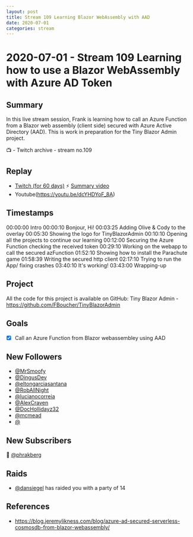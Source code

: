 ```yaml
---
layout: post
title: Stream 109 Learning Blazor WebAssembly with AAD
date: 2020-07-01
categories: stream
---
```



# 2020-07-01 - Stream 109 Learning how to use a Blazor WebAssembly with Azure AD Token

## Summary

In this live stream session, Frank is learning how to call an Azure Function from a Blazor web assembly (client side) secured with Azure Active Directory (AAD). This is work in preparation for the Tiny Blazor Admin project.

📺 - Twitch archive - stream no.109

## Replay


- [Twitch (for 60 days)](https://www.twitch.tv/videos/)
⚡ [Summary video](https://youtu.be/KszCPCaT1j0)
- Youtube(https://youtu.be/dcYHDYoF_8A)


## Timestamps


00:00:00 Intro
00:00:10 Bonjour, Hi!
00:03:25 Adding Olive & Cody to the overlay
00:05:30 Showing the logo for TinyBlazorAdmin
00:10:10 Opening all the projects to continue our learning
00:12:00 Securing the Azure Function checking the received token 
00:29:10 Working on the webapp to call the secured azFunction
01:52:10 Showing how to install the Parachute game
01:58:39 Writing the secured http client
02:17:10 Trying to run the App/ fixing crashes
03:40:10 It's working!
03:43:00 Wrapping-up


Project
-------

All the code for this project is available on GitHub: Tiny Blazor Admin - https://github.com/FBoucher/TinyBlazorAdmin



Goals
-----

- [X] Call an Azure Function from Blazor webassembley using AAD


New Followers
-------------

- [@MrSmoofy](https://www.twitch.tv/MrSmoofy )
- [@DingusDev](https://www.twitch.tv/DingusDev)
- [@eltongarciasantana](https://www.twitch.tv/eltongarciasantana)
- [@RobAllNight](https://www.twitch.tv/RobAllNight)
- [@lucianocorreia](https://www.twitch.tv/lucianocorreia)
- [@AlexCraven](https://www.twitch.tv/AlexCraven)
- [@DocHollidayz32](https://www.twitch.tv/DocHollidayz32)
- [@mcmead](https://www.twitch.tv/mcmead )
- [@](https://www.twitch.tv/)



New Subscribers
---------------

💖 [@phrakberg](https://www.twitch.tv/phrakberg)


Raids
------

- [@dansiegel](https://www.twitch.tv/dansiegel) has raided you with a party of 14



References
----------

- https://blog.jeremylikness.com/blog/azure-ad-secured-serverless-cosmosdb-from-blazor-webassembly/
